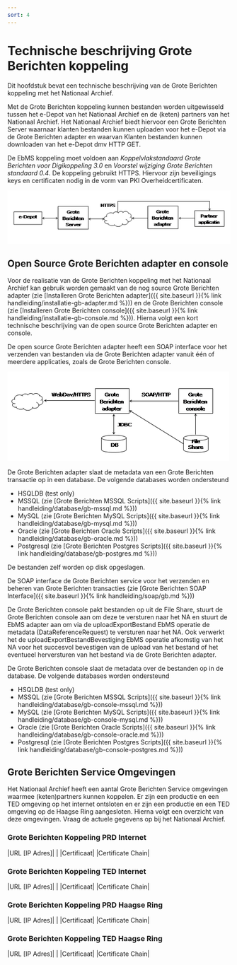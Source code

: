 ```yaml
---
sort: 4
---
```


# Technische beschrijving Grote Berichten koppeling

Dit hoofdstuk bevat een technische beschrijving van de Grote Berichten koppeling met het Nationaal Archief.

Met de Grote Berichten koppeling kunnen bestanden worden uitgewisseld tussen het e-Depot van het Nationaal Archief en de (keten) partners van het Nationaal Archief. Het Nationaal Archief biedt hiervoor een Grote Berichten Server waarnaar klanten bestanden kunnen uploaden voor het e-Depot via de Grote Berichten adapter en waarvan Klanten bestanden kunnen downloaden van het e-Depot dmv HTTP GET.

De EbMS koppeling moet voldoen aan *Koppelvlakstandaard Grote Berichten voor Digikoppeling 3.0* en *Voorstel wijziging Grote Berichten standaard 0.4*. De koppeling gebruikt HTTPS. Hiervoor zijn beveiligings keys en certificaten nodig in de vorm van PKI Overheidcertificaten.

![image](/assets/images/gb-adapter.png)

## Open Source Grote Berichten adapter en console
Voor de realisatie van de Grote Berichten koppeling met het Nationaal Archief kan gebruik worden gemaakt van de nog source Grote Berichten adapter (zie [Installeren Grote Berichten adapter]({{ site.baseurl }}{% link handleiding/installatie-gb-adapter.md %})) en de Grote Berichten console (zie [Installeren Grote Berichten console]({{ site.baseurl }}{% link handleiding/installatie-gb-console.md %})). Hierna volgt een kort technische beschrijving van de open source Grote Berichten adapter en console.

De open source Grote Berichten adapter heeft een SOAP interface voor het verzenden van bestanden via de Grote Berichten adapter vanuit één of meerdere applicaties, zoals de Grote Berichten console.

![image](/assets/images/gb.png)

De Grote Berichten adapter slaat de metadata van een Grote Berichten transactie op in een database. De volgende databases worden ondersteund
- HSQLDB (test only)
- MSSQL (zie [Grote Berichten MSSQL Scripts]({{ site.baseurl }}{% link handleiding/database/gb-mssql.md %}))
- MySQL (zie [Grote Berichten MySQL Scripts]({{ site.baseurl }}{% link handleiding/database/gb-mysql.md %}))
- Oracle (zie [Grote Berichten Oracle Scripts]({{ site.baseurl }}{% link handleiding/database/gb-oracle.md %}))
- Postgresql (zie [Grote Berichten Postgres Scripts]({{ site.baseurl }}{% link handleiding/database/gb-postgres.md %}))

De bestanden zelf worden op disk opgeslagen.

De SOAP interface de Grote Berichten service voor het verzenden en beheren van Grote Berichten transacties (zie [Grote Berichten SOAP Interface]({{ site.baseurl }}{% link handleiding/soap/gb.md %}))

De Grote Berichten console pakt bestanden op uit de File Share, stuurt de Grote Berichten console aan om deze te versturen naar het NA en stuurt de EbMS adapter aan om via de uploadExportBestand EbMS operatie de metadata (DataReferenceRequest) te versturen naar het NA. Ook verwerkt het de uploadExportBestandBevestiging EbMS operatie afkomstig van het NA voor het succesvol bevestigen van de upload van het bestand of het eventueel herversturen van het bestand via de Grote Berichten adapter.

De Grote Berichten console slaat de metadata over de bestanden op in de database. De volgende databases worden ondersteund
- HSQLDB (test only)
- MSSQL (zie [Grote Berichten MSSQL Scripts]({{ site.baseurl }}{% link handleiding/database/gb-console-mssql.md %}))
- MySQL (zie [Grote Berichten MySQL Scripts]({{ site.baseurl }}{% link handleiding/database/gb-console-mysql.md %}))
- Oracle (zie [Grote Berichten Oracle Scripts]({{ site.baseurl }}{% link handleiding/database/gb-console-oracle.md %}))
- Postgresql (zie [Grote Berichten Postgres Scripts]({{ site.baseurl }}{% link handleiding/database/gb-console-postgres.md %}))

## Grote Berichten Service Omgevingen

Het Nationaal Archief heeft een aantal Grote Berichten Service omgevingen waarmee (keten)partners kunnen koppelen. Er zijn een productie en een TED omgeving op het internet ontsloten en er zijn een productie en een TED omgeving op de Haagse Ring aangesloten. Hierna volgt een overzicht van deze omgevingen. Vraag de actuele gegevens op bij het Nationaal Archief.

### Grote Berichten Koppeling PRD Internet

|URL [IP Adres]|	|
|Certificaat|
|Certificate Chain|

### Grote Berichten Koppeling TED Internet

|URL [IP Adres]|	|
|Certificaat|
|Certificate Chain|

### Grote Berichten Koppeling PRD Haagse Ring

|URL [IP Adres]|	|
|Certificaat|
|Certificate Chain|

### Grote Berichten Koppeling TED Haagse Ring

|URL [IP Adres]|	|
|Certificaat|
|Certificate Chain|
